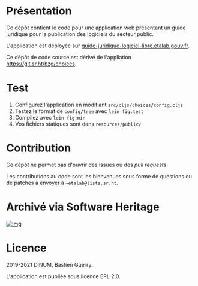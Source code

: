 

# Présentation

Ce dépôt contient le code pour une application web présentant un guide
juridique pour la publication des logiciels du secteur public.

L'application est déployée sur [guide-juridique-logiciel-libre.etalab.gouv.fr](https://guide-juridique-logiciel-libre.etalab.gouv.fr).

Ce dépôt de code source est dérivé de l'appliation
<https://git.sr.ht/bzg/choices>.


# Test

1.  Configurez l'application en modifiant `src/cljs/choices/config.cljs`
2.  Testez le format de `config/tree` avec `lein fig:test`
3.  Compilez avec `lein fig:min`
4.  Vos fichiers statiques sont dans `resources/public/`


# Contribution

Ce dépôt ne permet pas d'ouvrir des issues ou des *pull requests*.

Les contributions au code sont les bienvenues sous forme de questions
ou de patches à envoyer à `~etalab@lists.sr.ht`.


# Archivé via Software Heritage

[![img](https://archive.softwareheritage.org/badge/origin/https://github.com/etalab/guide-juridique-logiciel-libre/?style=.svg)](https://archive.softwareheritage.org/browse/origin/https://github.com/etalab/guide-juridique-logiciel-libre/)


# Licence

2019-2021 DINUM, Bastien Guerry.

L'application est publiée sous licence EPL 2.0.

